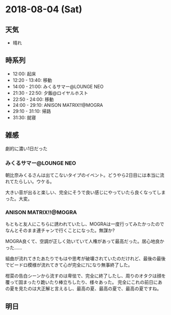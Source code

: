 # 2018-08-04 (Sat)

## 天気

- 晴れ

## 時系列

- 12:00: 起床
- 12:20 - 13:40: 移動
- 14:00 - 21:00: みくるサマー@LOUNGE NEO
- 21:30 - 22:50: 夕飯@ロイヤルホスト
- 22:50 - 24:00: 移動
- 24:00 - 29:10: ANISON MATRIX!!@MOGRA
- 29:10 - 31:10: 帰路
- 31:30: 就寝

## 雑感

劇的に濃い1日だった

### みくるサマー@LOUNGE NEO

朝比奈みくるさんは出てこないタイプのイベント。どうやら2日目には本当に流れてたらしい。ウケる。

大きい音が出ると楽しい、完全にそうで良い感じにやっていたら良くなってしまった。大変。

### ANISON MATRIX!!@MOGRA

もともと友人にこちらに誘われていたし、MOGRAは一度行ってみたかったのでなんとそのまま連チャンで行くことになった。無謀か?

MOGRA良くて、空調が正しく効いていて人権があって最高だった。居心地良かった……

組曲が流れてきたあたりでもはや思考が破壊されていたのだけれど、最後の最後でビードロ模様が流れてきて心が完全にｱになり無事終了した。

柑菜の告白シーンから流すのは卑怯で、完全に終了したし、周りのオタクは顔を覆って固まったり跪いたり棒立ちしたり、様々あった。
完全にこれの前日にあの夏を見たのは大正解と言えるし、最高の夏、最高の夏で、最高の夏ですね。

## 明日
